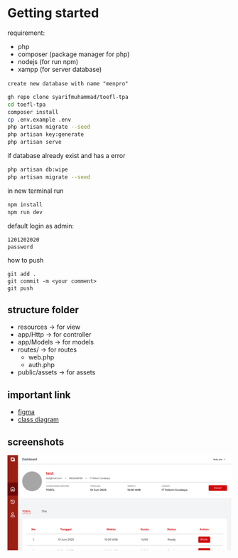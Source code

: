 # Getting started

requirement:
- php
- composer (package manager for php)
- nodejs (for run npm)
- xampp (for server database)

``
create new database with name "menpro"
``

```bash
gh repo clone syarifmuhammad/toefl-tpa 
cd toefl-tpa
composer install
cp .env.example .env
php artisan migrate --seed
php artisan key:generate
php artisan serve
```

if database already exist and has a error
```bash
php artisan db:wipe
php artisan migrate --seed
```

in new terminal run
```bash
npm install
npm run dev
```

default login as admin:
```
1201202020
password
```

how to push
```
git add .
git commit -m <your comment>
git push
```

## structure folder
- resources -> for view
- app/Http -> for controller
- app/Models -> for models
- routes/ -> for routes
  - web.php
  - auth.php 
- public/assets -> for assets

## important link
- [figma](https://www.figma.com/file/fRx0OHk1H60POgjbMtu9dG/Untitled?type=design&node-id=0-1&mode=design&t=lTNaUaKbnl115bKY-0)
- [class diagram](https://drive.google.com/file/d/1IEbZgJyzN-ruYdEXGXN0e1Qg9MVTiiGL/view)



## screenshots
![dashboard](/screenshots/dashboard.png)